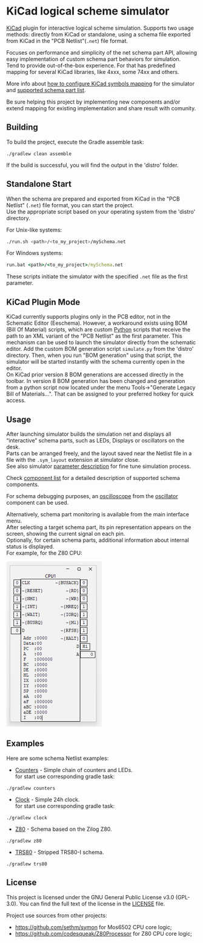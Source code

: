 # KiCad logical scheme simulator

[KiCad](https://www.kicad.org) plugin for interactive logical scheme simulation.
Supports two usage methods: directly from KiCad or standalone, using a schema file exported from KiCad in the "PCB Netlist"(`.net`) file format.

Focuses on performance and simplicity of the net schema part API, allowing easy implementation of custom schema part behaviors for simulation.  
Tend to provide out-of-the-box experience. For that has predefined mapping for several KiCad libraries, like 4xxx, some 74xx and others.

More info about [how to configure KiCad symbols mapping](stuff/kicad_symbols/README.md) for the simulator and [supported schema part list](schemaParts/README.md).

Be sure helping this project by implementing new components and/or extend mapping for existing implementation and share result with comunity.

## Building

To build the project, execute the Gradle assemble task:

```
./gradlew clean assemble
```

If the build is successful, you will find the output in the 'distro' folder.

## Standalone Start

When the schema are prepared and exported from KiCad in the "PCB Netlist" (`.net`) file format, you can start the project.  
Use the appropriate script based on your operating system from the 'distro' directory.

For Unix-like systems:

```bash
./run.sh <path>/<to_my_project>/mySchema.net
```

For Windows systems:

```bat
run.bat <path>/<to_my_project>/mySchema.net
```

These scripts initiate the simulator with the specified `.net` file as the first parameter.

## KiCad Plugin Mode

KiCad currently supports plugins only in the PCB editor, not in the Schematic Editor (Eeschema). However, a workaround exists using BOM (Bill Of Material) scripts,
which are custom [Python](https://www.python.org) scripts that receive the path to an XML variant of the "PCB Netlist" as the first parameter. This mechanism can be
used to launch the simulator directly from the schematic editor. Add the custom BOM generation script `simulate.py` from the 'distro' directory. Then, when
you run "BOM generation" using that script, the simulator will be started instantly with the schema currently open in the editor.  
On KiCad prior version 8 BOM generations are accessed directly in the toolbar. In version 8 BOM generation has been changed and generation from a python script now
located under the menu Tools->"Generate Legacy Bill of Materials...". That can be assigned to your preferred hotkey for quick access.

## Usage

After launching simulator builds the simulation net and displays all “interactive” schema parts, such as LEDs, Displays or oscillators on the desk.  
Parts can be arranged freely, and the layout saved near the Netlist file in a file with the `.sym_layout` extension at simulator close.  
See also simulator [parameter description](stuff/parameters.md) for fine tune simulation process.

Check [component list](schemaParts/README.md) for a detailed description of supported schema components.

For schema debugging purposes, an [oscilloscope](schemaParts/oscillator/OSCILLOSCOPE.md) from the [oscillator](schemaParts/oscillator/README.md) component can be
used.

Alternatively, schema part monitoring is available from the main interface menu.  
After selecting a target schema part, its pin representation appears on the screen, showing the current signal on each pin.  
Optionally, for certain schema parts, additional information about internal status is displayed.  
For example, for the Z80 CPU:

![Z80 CPU Image](img.png)

## Examples

Here are some schema Netlist examples:

- [Counters](stuff/examples/counters/README.md) - Simple chain of counters and LEDs.  
  for start use corresponding gradle task:

```
./gradlew counters
```

- [Clock](stuff/examples/clock/README.md) - Simple 24h clock.  
  for start use corresponding gradle task:

```
./gradlew clock

```

- [Z80](stuff/examples/z80/README.md) - Schema based on the Zilog Z80.

```
./gradlew z80
```

- [TRS80](stuff/examples/trs80/README.md) - Stripped TRS80-I schema.

```
./gradlew trs80
```

## License

This project is licensed under the GNU General Public License v3.0 (GPL-3.0). You can find the full text of the license in the [LICENSE](LICENSE) file.

Project use sources from other projects:

- https://github.com/sethm/symon for Mos6502 CPU core logic;
- https://github.com/codesqueak/Z80Processor for Z80 CPU core logic;
